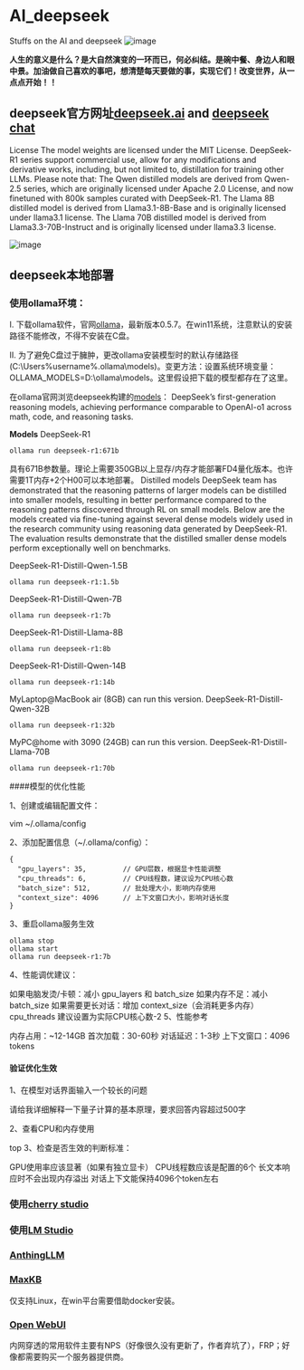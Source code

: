 # AI_deepseek
Stuffs on the AI and deepseek
![image](https://github.com/user-attachments/assets/64a600bb-89d1-4165-9237-b16b9cabae8d)

**人生的意义是什么？是大自然演变的一环而已，何必纠结。是碗中餐、身边人和眼中景。加油做自己喜欢的事吧，想清楚每天要做的事，实现它们！改变世界，从一点点开始！！**

## deepseek官方网址[deepseek.ai](https://www.deepseek.com/) and [deepseek chat](https://chat.deepseek.com/)
License
The model weights are licensed under the MIT License. DeepSeek-R1 series support commercial use, allow for any modifications and derivative works, including, but not limited to, distillation for training other LLMs. Please note that:
The Qwen distilled models are derived from Qwen-2.5 series, which are originally licensed under Apache 2.0 License, and now finetuned with 800k samples curated with DeepSeek-R1.
The Llama 8B distilled model is derived from Llama3.1-8B-Base and is originally licensed under llama3.1 license.
The Llama 70B distilled model is derived from Llama3.3-70B-Instruct and is originally licensed under llama3.3 license.

![image](https://github.com/user-attachments/assets/1ddfae73-5f84-4bda-8a7f-a7467fabc037)


## deepseek本地部署
### 使用ollama环境：
   I. 下载ollama软件，官网[ollama](https://ollama.com/)，最新版本0.5.7。在win11系统，注意默认的安装路径不能修改，不得不安装在C盘。
   
   II. 为了避免C盘过于臃肿，更改ollama安装模型时的默认存储路径(C:\Users%username%.ollama\models)。变更方法：设置系统环境变量：OLLAMA_MODELS=D:\ollama\models。这里假设把下载的模型都存在了这里。

   在ollama官网浏览deepseek构建的[models](https://ollama.com/library/deepseek-r1)：
   DeepSeek’s first-generation reasoning models, achieving performance comparable to OpenAI-o1 across math, code, and reasoning tasks.

**Models**
DeepSeek-R1
```
ollama run deepseek-r1:671b
```
具有671B参数量。理论上需要350GB以上显存/内存才能部署FD4量化版本。也许需要1T内存+2个H00可以本地部署。
Distilled models
DeepSeek team has demonstrated that the reasoning patterns of larger models can be distilled into smaller models, resulting in better performance compared to the reasoning patterns discovered through RL on small models.
Below are the models created via fine-tuning against several dense models widely used in the research community using reasoning data generated by DeepSeek-R1. The evaluation results demonstrate that the distilled smaller dense models perform exceptionally well on benchmarks.

DeepSeek-R1-Distill-Qwen-1.5B
```
ollama run deepseek-r1:1.5b
```
DeepSeek-R1-Distill-Qwen-7B
```
ollama run deepseek-r1:7b
```
DeepSeek-R1-Distill-Llama-8B
```
ollama run deepseek-r1:8b
```
DeepSeek-R1-Distill-Qwen-14B
```
ollama run deepseek-r1:14b
```
MyLaptop@MacBook air (8GB) can run this version.
DeepSeek-R1-Distill-Qwen-32B
```
ollama run deepseek-r1:32b
```
MyPC@home with 3090 (24GB) can run this version.
DeepSeek-R1-Distill-Llama-70B
```
ollama run deepseek-r1:70b
```

####模型的优化性能

1、创建或编辑配置文件：

vim ~/.ollama/config

2、添加配置信息（~/.ollama/config）：
```
{
  "gpu_layers": 35,         // GPU层数，根据显卡性能调整
  "cpu_threads": 6,         // CPU线程数，建议设为CPU核心数
  "batch_size": 512,        // 批处理大小，影响内存使用
  "context_size": 4096      // 上下文窗口大小，影响对话长度
}
```
3、重启ollama服务生效
```
ollama stop 
ollama start
ollama run deepseek-r1:7b
```
4、性能调优建议：

如果电脑发烫/卡顿：减小 gpu_layers 和 batch_size
如果内存不足：减小 batch_size
如果需要更长对话：增加 context_size（会消耗更多内存）
cpu_threads 建议设置为实际CPU核心数-2
5、性能参考

内存占用：~12-14GB
首次加载：30-60秒
对话延迟：1-3秒
上下文窗口：4096 tokens

#### 验证优化生效

1、在模型对话界面输入一个较长的问题

请给我详细解释一下量子计算的基本原理，要求回答内容超过500字

2、查看CPU和内存使用

top
3、检查是否生效的判断标准：

GPU使用率应该显著（如果有独立显卡）
CPU线程数应该是配置的6个
长文本响应时不会出现内存溢出
对话上下文能保持4096个token左右


### 使用[cherry studio](https://cherry-studio.com/)


### 使用[LM Studio](https://lmstudio.ai/)

### [AnthingLLM](https://anythingllm.com/)

### [MaxKB](https://maxkb.cn/)
  仅支持Linux，在win平台需要借助docker安装。

### [Open WebUI](https://docs.openwebui.com/)

内网穿透的常用软件主要有NPS（好像很久没有更新了，作者弃坑了），FRP；好像都需要购买一个服务器提供商。
